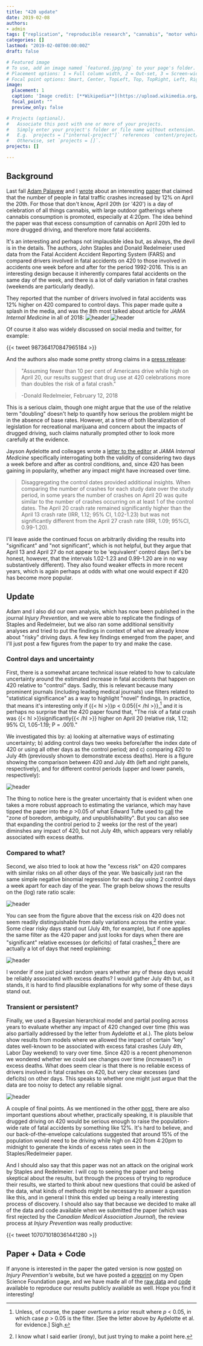 ```yaml
---
title: "420 update"
date: 2019-02-08
authors:
- admin
tags: ["replication", "reproducible research", "cannabis", "motor vehicle crashes"]
categories: []
lastmod: "2019-02-08T00:00:00Z"
draft: false

# Featured image
# To use, add an image named `featured.jpg/png` to your page's folder.
# Placement options: 1 = Full column width, 2 = Out-set, 3 = Screen-width
# Focal point options: Smart, Center, TopLeft, Top, TopRight, Left, Right, BottomLeft, Bottom, BottomRight
image:
  placement: 1
  caption: 'Image credit: [**Wikipedia**](https://upload.wikimedia.org/wikipedia/commons/7/7e/I-420.svg)'
  focal_point: ""
  preview_only: false

# Projects (optional).
#   Associate this post with one or more of your projects.
#   Simply enter your project's folder or file name without extension.
#   E.g. `projects = ["internal-project"]` references `content/project/deep-learning/index.md`.
#   Otherwise, set `projects = []`.
projects: []

---
```

## Background

Last fall [Adam Palayew](https://twitter.com/AdamPalayew) and I [wrote](http://samharper.org/new-blog/2018/4/17/is-420-deadly) about an interesting [paper](https://jamanetwork.com/journals/jamainternalmedicine/article-abstract/2672202) that claimed that the number of people in fatal traffic crashes increased by 12% on April the 20th. For those that don't know, April 20th (or '420') is a day of celebration of all things cannabis, with large outdoor gatherings where cannabis consumption is promoted, especially at 4:20pm. The idea behind the paper was that excess consumption of cannabis on April 20th led to more drugged driving, and therefore more fatal accidents.

It's an interesting and perhaps not implausible idea but, as always, the devil is in the details. The authors, John Staples and Donald Redelmeier used data from the Fatal Accident Accident Reporting System (FARS) and compared drivers involved in fatal accidents on 420 to those involved in accidents one week before and after for the period 1992-2016. This is an interesting design because it inherently compares fatal accidents on the same day of the week, and there is a lot of daily variation in fatal crashes (weekends are particularly deadly). 

They reported that the number of drivers involved in fatal accidents was 12% higher on 420 compared to control days. This paper made quite a splash in the media, and was the 8th most talked about article for *JAMA Internal Medicine* in all of 2018:
![header](/img/420/jama-1.png)
![header](/img/420/jama-2.png)

Of course it also was widely discussed on social media and twitter, for example:

{{< tweet 987364170847965184 >}}


And the authors also made some pretty strong claims in a [press release](https://www.sciencedaily.com/releases/2018/02/180212112005.htm):

> "Assuming fewer than 10 per cent of Americans drive while high on April 20, our results suggest that drug use at 420 celebrations more than doubles the risk of a fatal crash."

> -Donald Redelmeier, February 12, 2018

This is a serious claim, though one might argue that the use of the relative term "doubling" doesn't help to quantify how serious the problem might be in the absence of base rates. However, at a time of both liberalization of legislation for recreational marijuana and concern about the impacts of drugged driving, such claims naturally prompted other to look more carefully at the evidence.

Jayson Aydelotte and colleages wrote a [letter to the editor](https://jamanetwork.com/journals/jamainternalmedicine/article-abstract/2712270) at *JAMA Internal Medicine* specifically interrogating both the validity of considering two days a week before and after as control conditions, and, since 420 has been gaining in popularity, whether any impact might have increased over time. 

> Disaggregating the control dates provided additional insights. When comparing the number of crashes for each study date over the study period, in some years the number of crashes on April 20 was quite similar to the number of crashes occurring on at least 1 of the control dates. The April 20 crash rate remained significantly higher than the April 13 crash rate (IRR, 1.12; 95% CI, 1.02-1.23) but was not significantly different from the April 27 crash rate (IRR, 1.09; 95%CI, 0.99-1.20).

I'll leave aside the continued focus on arbitrarily dividing the results into "significant" and "not significant", which is not helpful, but they argue that April 13 and April 27 do not appear to be 'equivalent' control days (let's be honest, however, that the intervals 1.02-1.23 and 0.99-1.20 are in no way substantively different). They also found weaker effects in more recent years, which is again perhaps at odds with what one would expect if 420 has become more popular.

## Update

Adam and I also did our own analysis, which has now been published in the journal *Injury Prevention*, and we were able to replicate the findings of Staples and Redelmeier, but we also ran some additional sensitivity analyses and tried to put the findings in context of what we already know about "risky" driving days. 
A few key findings emerged from the paper, and I'll just post a few figures from the paper to try and make the case. 

### Control days and uncertainty
First, there is a somewhat arcane technical issue related to how to calculate uncertainty around the estimated increase in fatal accidents that happen on 420 relative to "control" days. Sadly, this is relevant because many prominent journals (including leading medical journals) use filters related to "statistical significance" as a way to highlight "novel" findings. In practice, that means it's interesting only if {{< hl >}}p < 0.05{{< /hl >}},[^1] and it is perhaps no surprise that the 420 paper found that, "The risk of a fatal crash was {{< hl >}}significantly{{< /hl >}} higher on April 20 (relative risk, 1.12; 95% CI, 1.05-1.19; P = .001)." 

We investigated this by: a) looking at alternative ways of estimating uncertainty; b) adding control days two weeks before/after the index date of 420 or using all other days as the control period; and c) comparing 420 to July 4th (previously shown to demonstrate excess deaths). Here is a figure showing the comparison between 420 and July 4th (left and right panels, respectively), and for different control periods (upper and lower panels, respectively):

[^1]: Unless, of course, the paper *overturns* a prior result where *p* < 0.05, in which case *p* > 0.05 is the filter. [See the letter above by Aydelotte et al. for evidence.] Sigh.

![header](/img/420/420-fig1.png)

The thing to notice here is the greater uncertainty that is evident when one takes a more robust approach to estimating the variance, which may have tipped the paper into the *p* >0.05 of what Edward Tufte used to [call](https://www.edwardtufte.com/bboard/q-and-a-fetch-msg?msg_id=0001et) the "zone of boredom, ambiguity, and unpublishability". But you can also see that expanding the control period to 2 weeks (or the rest of the year) diminshes any impact of 420, but not July 4th, which appears very reliably associated with excess deaths. 

### Compared to what?

Second, we also tried to look at how the "excess risk" on 420 compares with similar risks on all other days of the year. We basically just ran the same simple negative binomial regression for each day using 2 control days a week apart for each day of the year. The graph below shows the results on the (log) rate ratio scale:

![header](/img/420/420-fig2.png)

You can see from the figure above that the excess risk on 420 does not seem readily distinguishable from daily variations across the entire year. Some clear risky days stand out (July 4th, for example), but if one applies the same filter as the 420 paper and just looks for days when there are "significant" relative excesses (or deficits) of fatal crashes,[^2] there are actually a lot of days that need explaining:

[^2]: I know what I said earlier (irony), but just trying to make a point here.

![header](/img/420/420-t8.png)

I wonder if one just picked random years whether any of these days would be reliably associated with excess deaths? I would gather July 4th but, as it stands, it is hard to find plausible explanations for why some of these days stand out.

### Transient or persistent?

Finally, we used a Bayesian hierarchical model and partial pooling across years to evaluate whether any impact of 420 changed over time (this was also partially addressed by the letter from Aydelotte et al.). The plots below show results from models where we allowed the impact of certain "key" dates well-known to be associated with excess fatal crashes (July 4th, Labor Day weekend) to vary over time. Since 420 is a recent phenomenon we wondered whether we could see changes over time (increases?) in excess deaths. What does seem clear is that there is no reliable excess of drivers involved in fatal crashes on 420, but very clear excesses (and deficits) on other days. This speaks to whether one might just argue that the data are too noisy to detect any reliable signal.

![header](/img/420/420-fig3.png)

A couple of final points. As we mentioned in the other [post](http://samharper.org/new-blog/2018/4/17/is-420-deadly), there are also important questions about whether, practically speaking, it is plausible that drugged driving on 420 would be serious enough to raise the population-wide rate of fatal accidents by something like 12%. It's hard to believe, and our back-of-the-envelope calculations suggested that around 15% of the population would need to be driving while high on 420 from 4:20pm to midnight to generate the kinds of excess rates seen in the Staples/Redelmeier paper. 

And I should also say that this paper was not an attack on the original work by Staples and Redelmeier. I will cop to seeing the paper and being skeptical about the results, but through the process of trying to reproduce their results, we started to think about new questions that could be asked of the data, what kinds of methods might be necessary to answer a question like this, and in general I think this ended up being a really interesting process of discovery. I should also say that because we decided to make all of the data and code available when we submitted the paper (which was first rejected by the *Canadian Medical Association Journal*), the review process at *Injury Prevention* was really productive:


{{< tweet 1070710180361441280 >}}

## Paper + Data + Code
If anyone is interested in the paper the gated version is now [posted](https://injuryprevention.bmj.com/content/early/2019/01/28/injuryprev-2018-043068) on *Injury Prevention's* website, but we have posted a [preprint](https://osf.io/tzcsy/) on my Open Science Foundation page, and we have made all of the [raw data](https://osf.io/jw258/) and [code](https://osf.io/ck3db/) available to reproduce our results publicly available as well. Hope you find it interesting!

